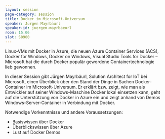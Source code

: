 ```yaml
---
layout: session
page-category: session
title: Docker im Microsoft-Universum
speaker: Jürgen Mayrbäurl
speaker-id: juergen-mayrbaeurl
room: 15.06
slot: S0900
---
```


Linux-VMs mit Docker in Azure, die neuen Azure Container Services (ACS), Docker for Windows, Docker on Windows, Visual Studio Tools for Docker – Microsoft hat die durch Docker populär gewordene Containertechnologie lieb gewonnen. 

In dieser Session gibt Jürgen Mayrbäurl, Solution Architect for IoT bei Microsoft, einen Überblick über den Stand der Dinge in Sachen Docker-Container im Microsoft-Universum. Er erklärt bzw. zeigt, wie man als Entwickler auf seiner Windows-Maschine Docker lokal einsetzen kann, geht auf die Unterstützung von Docker in Azure ein und zeigt anhand von Demos Windows-Server-Container in Verbindung mit Docker.

Notwendige Vorkenntnisse und andere Voraussetzungen:

* Basiswissen über Docker
* Überblickswissen über Azure
* Lust auf Docker Demos
